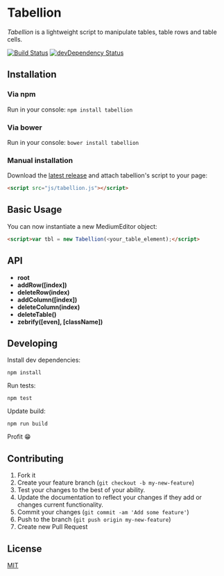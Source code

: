 # Tabellion

*Tabellion* is a lightweight script to manipulate tables, table rows and table
cells.

[![Build Status](https://travis-ci.org/daviferreira/tabellion.svg?branch=master)](https://travis-ci.org/daviferreira/tabellion)
[![devDependency Status](https://david-dm.org/daviferreira/tabellion/dev-status.png)](https://david-dm.org/daviferreira/tabellion#info=devDependencies)

## Installation

### Via npm

Run in your console: `npm install tabellion`

### Via bower

Run in your console: `bower install tabellion`

### Manual installation

Download the [latest release](https://github.com/daviferreira/tabellion/releases) and attach tabellion's script to your page:

```html
<script src="js/tabellion.js"></script>
```

## Basic Usage

You can now instantiate a new MediumEditor object:

```html
<script>var tbl = new Tabellion(<your_table_element);</script>
```

## API

* **root**
* **addRow([index])**
* **deleteRow(index)**
* **addColumn([index])**
* **deleteColumn(index)**
* **deleteTable()**
* **zebrify([even], [className])**

## Developing

Install dev dependencies:

```npm install```

Run tests:

```npm test```

Update build:

```npm run build```

Profit :grin:

## Contributing

1. Fork it
2. Create your feature branch (`git checkout -b my-new-feature`)
3. Test your changes to the best of your ability.
4. Update the documentation to reflect your changes if they add or changes current functionality.
5. Commit your changes (`git commit -am 'Add some feature'`)
6. Push to the branch (`git push origin my-new-feature`)
7. Create new Pull Request

## License

[MIT](https://github.com/daviferreira/tabellion/blob/master/LICENSE)
